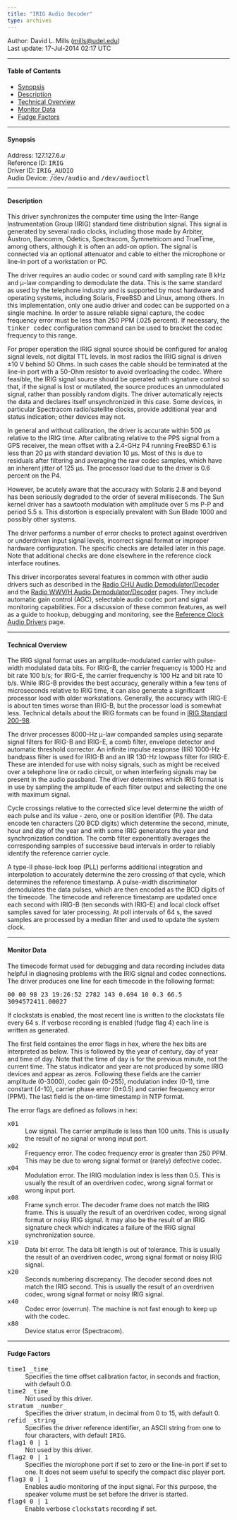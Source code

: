 ```yaml
---
title: "IRIG Audio Decoder"
type: archives
---
```


Author: David L. Mills (mills@udel.edu)  
Last update: 17-Jul-2014 02:17 UTC

* * *

#### Table of Contents

*   [Synopsis](/archives/drivers/driver6/#synopsis)
*   [Description](/archives/drivers/driver6/#description)
*   [Technical Overview](/archives/drivers/driver6/#technical-overview)
*   [Monitor Data](/archives/drivers/driver6/#monitor-data)
*   [Fudge Factors](/archives/drivers/driver6/#fudge-factors)

* * *

#### Synopsis

Address: 127.127.6._u_  
Reference ID: <tt>IRIG</tt>  
Driver ID: <tt>IRIG_AUDIO</tt>  
Audio Device: <tt>/dev/audio</tt> and <tt>/dev/audioctl</tt>

* * *

#### Description

This driver synchronizes the computer time using the Inter-Range Instrumentation Group (IRIG) standard time distribution signal. This signal is generated by several radio clocks, including those made by Arbiter, Austron, Bancomm, Odetics, Spectracom, Symmetricom and TrueTime, among others, although it is often an add-on option. The signal is connected via an optional attenuator and cable to either the microphone or line-in port of a workstation or PC.

The driver requires an audio codec or sound card with sampling rate 8 kHz and μ-law companding to demodulate the data. This is the same standard as used by the telephone industry and is supported by most hardware and operating systems, including Solaris, FreeBSD and Linux, among others. In this implementation, only one audio driver and codec can be supported on a single machine. In order to assure reliable signal capture, the codec frequency error must be less than 250 PPM (.025 percent). If necessary, the <tt>tinker codec</tt> configuration command can be used to bracket the codec frequency to this range.

For proper operation the IRIG signal source should be configured for analog signal levels, not digital TTL levels. In most radios the IRIG signal is driven ±10 V behind 50 Ohms. In such cases the cable should be terminated at the line-in port with a 50-Ohm resistor to avoid overloading the codec. Where feasible, the IRIG signal source should be operated with signature control so that, if the signal is lost or mutilated, the source produces an unmodulated signal, rather than possibly random digits. The driver automatically rejects the data and declares itself unsynchronized in this case. Some devices, in particular Spectracom radio/satellite clocks, provide additional year and status indication; other devices may not.

In general and without calibration, the driver is accurate within 500 μs relative to the IRIG time. After calibrating relative to the PPS signal from a GPS receiver, the mean offset with a 2.4-GHz P4 running FreeBSD 6.1 is less than 20 μs with standard deviation 10 μs. Most of this is due to residuals after filtering and averaging the raw codec samples, which have an inherent jitter of 125 μs. The processor load due to the driver is 0.6 percent on the P4.

However, be acutely aware that the accuracy with Solaris 2.8 and beyond has been seriously degraded to the order of several milliseconds. The Sun kernel driver has a sawtooth modulation with amplitude over 5 ms P-P and period 5.5 s. This distortion is especially prevalent with Sun Blade 1000 and possibly other systems.

The driver performs a number of error checks to protect against overdriven or underdriven input signal levels, incorrect signal format or improper hardware configuration. The specific checks are detailed later in this page. Note that additional checks are done elsewhere in the reference clock interface routines.

This driver incorporates several features in common with other audio drivers such as described in the [Radio CHU Audio Demodulator/Decoder](/archives/drivers/driver7) and the [Radio WWV/H Audio Demodulator/Decoder](/archives/drivers/driver36) pages. They include automatic gain control (AGC), selectable audio codec port and signal monitoring capabilities. For a discussion of these common features, as well as a guide to hookup, debugging and monitoring, see the [Reference Clock Audio Drivers](/archives/4.2.8-series/audio) page.

* * *

#### Technical Overview

The IRIG signal format uses an amplitude-modulated carrier with pulse-width modulated data bits. For IRIG-B, the carrier frequency is 1000 Hz and bit rate 100 b/s; for IRIG-E, the carrier frequenchy is 100 Hz and bit rate 10 b/s. While IRIG-B provides the best accuracy, generally within a few tens of microseconds relative to IRIG time, it can also generate a significant processor load with older workstations. Generally, the accuracy with IRIG-E is about ten times worse than IRIG-B, but the processor load is somewhat less. Technical details about the IRIG formats can be found in [IRIG Standard 200-98](https://www.hopf.com/downloads/manuals/irig-standard_v200-98_en.pdf).

The driver processes 8000-Hz μ-law companded samples using separate signal filters for IRIG-B and IRIG-E, a comb filter, envelope detector and automatic threshold corrector. An infinite impulse response (IIR) 1000-Hz bandpass filter is used for IRIG-B and an IIR 130-Hz lowpass filter for IRIG-E. These are intended for use with noisy signals, such as might be received over a telephone line or radio circuit, or when interfering signals may be present in the audio passband. The driver determines which IRIG format is in use by sampling the amplitude of each filter output and selecting the one with maximum signal.

Cycle crossings relative to the corrected slice level determine the width of each pulse and its value - zero, one or position identifier (PI). The data encode ten characters (20 BCD digits) which determine the second, minute, hour and day of the year and with some IRIG generators the year and synchronization condition. The comb filter exponentially averages the corresponding samples of successive baud intervals in order to reliably identify the reference carrier cycle.

A type-II phase-lock loop (PLL) performs additional integration and interpolation to accurately determine the zero crossing of that cycle, which determines the reference timestamp. A pulse-width discriminator demodulates the data pulses, which are then encoded as the BCD digits of the timecode. The timecode and reference timestamp are updated once each second with IRIG-B (ten seconds with IRIG-E) and local clock offset samples saved for later processing. At poll intervals of 64 s, the saved samples are processed by a median filter and used to update the system clock.

* * *  

#### Monitor Data

The timecode format used for debugging and data recording includes data helpful in diagnosing problems with the IRIG signal and codec connections. The driver produces one line for each timecode in the following format:

<tt>00 00 98 23 19:26:52 2782 143 0.694 10 0.3 66.5 3094572411.00027</tt>

If clockstats is enabled, the most recent line is written to the clockstats file every 64 s. If verbose recording is enabled (fudge flag 4) each line is written as generated.

The first field containes the error flags in hex, where the hex bits are interpreted as below. This is followed by the year of century, day of year and time of day. Note that the time of day is for the previous minute, not the current time. The status indicator and year are not produced by some IRIG devices and appear as zeros. Following these fields are the carrier amplitude (0-3000), codec gain (0-255), modulation index (0-1), time constant (4-10), carrier phase error (0±0.5) and carrier frequency error (PPM). The last field is the on-time timestamp in NTP format.

The error flags are defined as follows in hex:

<dl>

<dt><tt>x01</tt></dt>

<dd>Low signal. The carrier amplitude is less than 100 units. This is usually the result of no signal or wrong input port.</dd>

<dt><tt>x02</tt></dt>

<dd>Frequency error. The codec frequency error is greater than 250 PPM. This may be due to wrong signal format or (rarely) defective codec.</dd>

<dt><tt>x04</tt></dt>

<dd>Modulation error. The IRIG modulation index is less than 0.5. This is usually the result of an overdriven codec, wrong signal format or wrong input port.</dd>

<dt><tt>x08</tt></dt>

<dd>Frame synch error. The decoder frame does not match the IRIG frame. This is usually the result of an overdriven codec, wrong signal format or noisy IRIG signal. It may also be the result of an IRIG signature check which indicates a failure of the IRIG signal synchronization source.</dd>

<dt><tt>x10</tt></dt>

<dd>Data bit error. The data bit length is out of tolerance. This is usually the result of an overdriven codec, wrong signal format or noisy IRIG signal.</dd>

<dt><tt>x20</tt></dt>

<dd>Seconds numbering discrepancy. The decoder second does not match the IRIG second. This is usually the result of an overdriven codec, wrong signal format or noisy IRIG signal.</dd>

<dt><tt>x40</tt></dt>

<dd>Codec error (overrun). The machine is not fast enough to keep up with the codec.</dd>

<dt><tt>x80</tt></dt>

<dd>Device status error (Spectracom).</dd>

</dl>

* * *

#### Fudge Factors

<dl>

<dt><tt>time1 _time_</tt></dt>

<dd>Specifies the time offset calibration factor, in seconds and fraction, with default 0.0.</dd>

<dt><tt>time2 _time_</tt></dt>

<dd>Not used by this driver.</dd>

<dt><tt>stratum _number_</tt></dt>

<dd>Specifies the driver stratum, in decimal from 0 to 15, with default 0.</dd>

<dt><tt>refid _string_</tt></dt>

<dd>Specifies the driver reference identifier, an ASCII string from one to four characters, with default <tt>IRIG</tt>.</dd>

<dt><tt>flag1 0 | 1</tt></dt>

<dd>Not used by this driver.</dd>

<dt><tt>flag2 0 | 1</tt></dt>

<dd>Specifies the microphone port if set to zero or the line-in port if set to one. It does not seem useful to specify the compact disc player port.</dd>

<dt><tt>flag3 0 | 1</tt></dt>

<dd>Enables audio monitoring of the input signal. For this purpose, the speaker volume must be set before the driver is started.</dd>

<dt><tt>flag4 0 | 1</tt></dt>

<dd>Enable verbose <tt>clockstats</tt> recording if set.</dd>

</dl>
